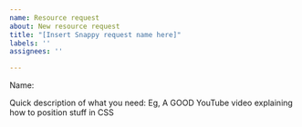 ```yaml
---
name: Resource request
about: New resource request
title: "[Insert Snappy request name here]"
labels: ''
assignees: ''

---
```


Name:

Quick description of what you need:
Eg, A GOOD YouTube video explaining how to position stuff in CSS
